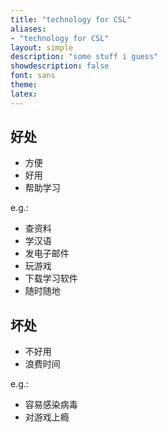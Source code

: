 ```yaml
---
title: "technology for CSL"
aliases:
- "technology for CSL"
layout: simple
description: "some stuff i guess"
showdescription: false
font: sans
theme: 
latex: 
---
```


## 好处

- 方便
- 好用
- 帮助学习

e.g.:

- 查资料
- 学汉语
- 发电子邮件
- 玩游戏
- 下载学习软件
- 随时随地

## 坏处

- 不好用
- 浪费时间

e.g.:

- 容易感染病毒
- 对游戏上瘾

